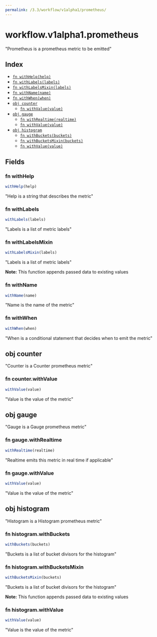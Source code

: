 ```yaml
---
permalink: /3.3/workflow/v1alpha1/prometheus/
---
```


# workflow.v1alpha1.prometheus

"Prometheus is a prometheus metric to be emitted"

## Index

* [`fn withHelp(help)`](#fn-withhelp)
* [`fn withLabels(labels)`](#fn-withlabels)
* [`fn withLabelsMixin(labels)`](#fn-withlabelsmixin)
* [`fn withName(name)`](#fn-withname)
* [`fn withWhen(when)`](#fn-withwhen)
* [`obj counter`](#obj-counter)
  * [`fn withValue(value)`](#fn-counterwithvalue)
* [`obj gauge`](#obj-gauge)
  * [`fn withRealtime(realtime)`](#fn-gaugewithrealtime)
  * [`fn withValue(value)`](#fn-gaugewithvalue)
* [`obj histogram`](#obj-histogram)
  * [`fn withBuckets(buckets)`](#fn-histogramwithbuckets)
  * [`fn withBucketsMixin(buckets)`](#fn-histogramwithbucketsmixin)
  * [`fn withValue(value)`](#fn-histogramwithvalue)

## Fields

### fn withHelp

```ts
withHelp(help)
```

"Help is a string that describes the metric"

### fn withLabels

```ts
withLabels(labels)
```

"Labels is a list of metric labels"

### fn withLabelsMixin

```ts
withLabelsMixin(labels)
```

"Labels is a list of metric labels"

**Note:** This function appends passed data to existing values

### fn withName

```ts
withName(name)
```

"Name is the name of the metric"

### fn withWhen

```ts
withWhen(when)
```

"When is a conditional statement that decides when to emit the metric"

## obj counter

"Counter is a Counter prometheus metric"

### fn counter.withValue

```ts
withValue(value)
```

"Value is the value of the metric"

## obj gauge

"Gauge is a Gauge prometheus metric"

### fn gauge.withRealtime

```ts
withRealtime(realtime)
```

"Realtime emits this metric in real time if applicable"

### fn gauge.withValue

```ts
withValue(value)
```

"Value is the value of the metric"

## obj histogram

"Histogram is a Histogram prometheus metric"

### fn histogram.withBuckets

```ts
withBuckets(buckets)
```

"Buckets is a list of bucket divisors for the histogram"

### fn histogram.withBucketsMixin

```ts
withBucketsMixin(buckets)
```

"Buckets is a list of bucket divisors for the histogram"

**Note:** This function appends passed data to existing values

### fn histogram.withValue

```ts
withValue(value)
```

"Value is the value of the metric"